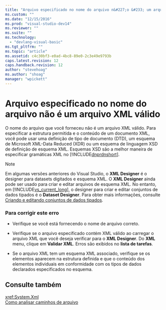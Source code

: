 ```yaml
---
title: "Arquivo especificado no nome do arquivo n&#227;o &#233; um arquivo XML v&#225;lido | Microsoft Docs"
ms.custom: ""
ms.date: "12/15/2016"
ms.prod: "visual-studio-dev14"
ms.reviewer: ""
ms.suite: ""
ms.technology: 
  - "devlang-visual-basic"
ms.tgt_pltfrm: ""
ms.topic: "article"
ms.assetid: c4c30bf3-e0ad-4bc8-89e0-2c3e49e9793b
caps.latest.revision: 12
caps.handback.revision: 12
author: "stevehoag"
ms.author: "shoag"
manager: "wpickett"
---
```

# Arquivo especificado no nome do arquivo n&#227;o &#233; um arquivo XML v&#225;lido
O nome do arquivo que você forneceu não é um arquivo XML válido. Para especificar a estrutura permitida e o conteúdo de um documento XML, você pode usar uma definição de tipo de documento \(DTD\), um esquema de Microsoft XML\-Data Reduced \(XDR\) ou um esquema de linguagem XSD de definição de esquema XML. Esquemas XSD são a melhor maneira de especificar gramáticas XML no [!INCLUDE[dnprdnshort](../../csharp/getting-started/includes/dnprdnshort_md.md)].  
  
> [!NOTE]
>  Em algumas versões anteriores do Visual Studio, o **XML Designer** é o designer para datasets digitados e esquema XML. O **XML Designer** ainda pode ser usado para criar e editar arquivos de esquema XML. No entanto, em [!INCLUDE[vs_current_long](../../csharp/misc/includes/vs_current_long_md.md)], o designer para criar e editar conjuntos de dados tipados é o **Dataset Designer**. Para obter mais informações, consulte [Criando e editando conjuntos de dados tipados](/visual-studio/data-tools/creating-and-editing-typed-datasets).  
  
### Para corrigir este erro  
  
-   Verifique se você está fornecendo o nome de arquivo correto.  
  
-   Verifique se o arquivo especificado contém XML válido ao carregar o arquivo XML que você deseja verificar para o **XML Designer**. Do **XML** menu, clique em **Validar XML**. Erros são exibidos no **lista de tarefas**.  
  
-   Se o arquivo XML tem um esquema XML associado, verifique se os elementos aparecem na estrutura definida e que o conteúdo dos elementos individuais em conformidade com os tipos de dados declarados especificados no esquema.  
  
## Consulte também  
 <xref:System.Xml>   
 [Como analisar caminhos de arquivo](../../visual-basic/developing-apps/programming/drives-directories-files/how-to-parse-file-paths.md)